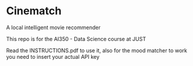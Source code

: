 # Cinematch
A local intelligent movie recommender

This repo is for the AI350 - Data Science course at JUST

Read the INSTRUCTIONS.pdf to use it, also for the mood matcher to work you need to insert your actual API key
